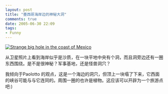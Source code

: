 ```yaml
---
layout: post
title: "墨西哥海岸边的神秘大洞"
comments: true
date: 2005-06-30 22:09
tags:
- Funny
---
```

[![Strange big hole in the coast of Mexico](http://photos16.flickr.com/22347743_953f63dabc.jpg)](http://www.flickr.com/photos/aleung/22347743/)

从卫星照片上看到海岸似乎是沙质，在一块平地中央有个洞，而且洞旁边还有一圈东西围绕。是不是很神秘？军事基地，还是怪兽洞穴？

我倾向于Paolotto 的观点，这是一个海边的洞穴，但顶上一块塌了下来，它西面的峡谷可能与与它连同的。周围一圈的也许是植物。这应该可以开辟为一个旅游点吧:)

